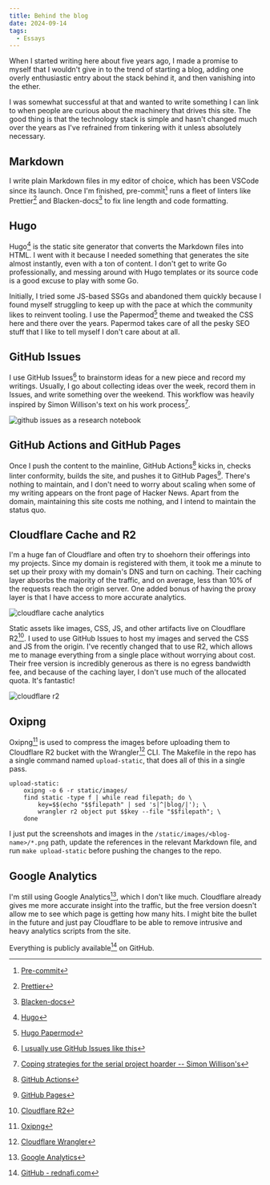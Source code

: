 ```yaml
---
title: Behind the blog
date: 2024-09-14
tags:
  - Essays
---
```


When I started writing here about five years ago, I made a promise to myself that I wouldn't
give in to the trend of starting a blog, adding one overly enthusiastic entry about the
stack behind it, and then vanishing into the ether.

I was somewhat successful at that and wanted to write something I can link to when people
are curious about the machinery that drives this site. The good thing is that the technology
stack is simple and hasn't changed much over the years as I've refrained from tinkering with
it unless absolutely necessary.

## Markdown

I write plain Markdown files in my editor of choice, which has been VSCode since its launch.
Once I'm finished, pre-commit[^1] runs a fleet of linters like Prettier[^2] and
Blacken-docs[^3] to fix line length and code formatting.

## Hugo

Hugo[^4] is the static site generator that converts the Markdown files into HTML. I went
with it because I needed something that generates the site almost instantly, even with a ton
of content. I don't get to write Go professionally, and messing around with Hugo templates
or its source code is a good excuse to play with some Go.

Initially, I tried some JS-based SSGs and abandoned them quickly because I found myself
struggling to keep up with the pace at which the community likes to reinvent tooling. I use
the Papermod[^5] theme and tweaked the CSS here and there over the years. Papermod takes
care of all the pesky SEO stuff that I like to tell myself I don't care about at all.

## GitHub Issues

I use GitHub Issues[^6] to brainstorm ideas for a new piece and record my writings. Usually,
I go about collecting ideas over the week, record them in Issues, and write something over
the weekend. This workflow was heavily inspired by Simon Willison's text on his work
process[^7].

![github issues as a research notebook][image_1]

## GitHub Actions and GitHub Pages

Once I push the content to the mainline, GitHub Actions[^8] kicks in, checks linter
conformity, builds the site, and pushes it to GitHub Pages[^9]. There's nothing to maintain,
and I don't need to worry about scaling when some of my writing appears on the front page of
Hacker News. Apart from the domain, maintaining this site costs me nothing, and I intend to
maintain the status quo.

## Cloudflare Cache and R2

I'm a huge fan of Cloudflare and often try to shoehorn their offerings into my projects.
Since my domain is registered with them, it took me a minute to set up their proxy with my
domain's DNS and turn on caching. Their caching layer absorbs the majority of the traffic,
and on average, less than 10% of the requests reach the origin server. One added bonus of
having the proxy layer is that I have access to more accurate analytics.

![cloudflare cache analytics][image_2]

Static assets like images, CSS, JS, and other artifacts live on Cloudflare R2[^10]. I used
to use GitHub Issues to host my images and served the CSS and JS from the origin. I've
recently changed that to use R2, which allows me to manage everything from a single place
without worrying about cost. Their free version is incredibly generous as there is no egress
bandwidth fee, and because of the caching layer, I don't use much of the allocated quota.
It's fantastic!

![cloudflare r2][image_3]

## Oxipng

Oxipng[^11] is used to compress the images before uploading them to Cloudflare R2 bucket
with the Wrangler[^12] CLI. The Makefile in the repo has a single command named
`upload-static`, that does all of this in a single pass.

```make
upload-static:
	oxipng -o 6 -r static/images/
	find static -type f | while read filepath; do \
		key=$$(echo "$$filepath" | sed 's|^|blog/|'); \
		wrangler r2 object put $$key --file "$$filepath"; \
	done
```

I just put the screenshots and images in the `/static/images/<blog-name>/*.png` path, update
the references in the relevant Markdown file, and run `make upload-static` before pushing
the changes to the repo.

## Google Analytics

I'm still using Google Analytics[^13], which I don't like much. Cloudflare already gives me
more accurate insight into the traffic, but the free version doesn't allow me to see which
page is getting how many hits. I might bite the bullet in the future and just pay Cloudflare
to be able to remove intrusive and heavy analytics scripts from the site.

Everything is publicly available[^14] on GitHub.

[^1]: [Pre-commit](https://pre-commit.com/)

[^2]: [Prettier](https://prettier.io/)

[^3]: [Blacken-docs](https://pypi.org/project/blacken-docs/)

[^4]: [Hugo](https://gohugo.io/)

[^5]: [Hugo Papermod](https://github.com/adityatelange/hugo-PaperMod)

[^6]:
    [I usually use GitHub Issues like this](https://github.com/rednafi/rednafi.com/issues/125)

[^7]:
    [Coping strategies for the serial project hoarder -- Simon Willison's](https://simonwillison.net/2022/Nov/26/productivity/)

[^8]: [GitHub Actions](https://github.com/features/actions)

[^9]: [GitHub Pages](https://pages.github.com/)

[^10]: [Cloudflare R2](https://developers.cloudflare.com/r2/)

[^11]: [Oxipng](https://github.com/shssoichiro/oxipng)

[^12]: [Cloudflare Wrangler](https://developers.cloudflare.com/workers/wrangler/)

[^13]: [Google Analytics](https://analytics.google.com/)

[^14]: [GitHub - rednafi.com](https://github.com/rednafi/rednafi.com)

[image_1]: https://blob.rednafi.com/static/images/behind_the_blog/img_1.png
[image_2]: https://blob.rednafi.com/static/images/behind_the_blog/img_2.png
[image_3]: https://blob.rednafi.com/static/images/behind_the_blog/img_3.png
